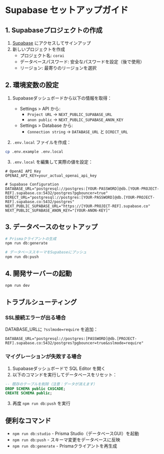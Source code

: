# Supabase セットアップガイド

## 1. Supabaseプロジェクトの作成

1. [Supabase](https://supabase.com) にアクセスしてサインアップ
2. 新しいプロジェクトを作成
   - プロジェクト名: `corai`
   - データベースパスワード: 安全なパスワードを設定（後で使用）
   - リージョン: 最寄りのリージョンを選択

## 2. 環境変数の設定

1. Supabaseダッシュボードから以下の情報を取得：
   - Settings > API から:
     - `Project URL` → `NEXT_PUBLIC_SUPABASE_URL`
     - `anon public` → `NEXT_PUBLIC_SUPABASE_ANON_KEY`
   - Settings > Database から:
     - `Connection string` → `DATABASE_URL` と `DIRECT_URL`

2. `.env.local` ファイルを作成：

```bash
cp .env.example .env.local
```

3. `.env.local` を編集して実際の値を設定：

```env
# OpenAI API Key
OPENAI_API_KEY=your_actual_openai_api_key

# Supabase Configuration
DATABASE_URL="postgresql://postgres:[YOUR-PASSWORD]@db.[YOUR-PROJECT-REF].supabase.co:5432/postgres?pgbouncer=true"
DIRECT_URL="postgresql://postgres:[YOUR-PASSWORD]@db.[YOUR-PROJECT-REF].supabase.co:5432/postgres"
NEXT_PUBLIC_SUPABASE_URL="https://[YOUR-PROJECT-REF].supabase.co"
NEXT_PUBLIC_SUPABASE_ANON_KEY="[YOUR-ANON-KEY]"
```

## 3. データベースのセットアップ

```bash
# Prismaクライアントの生成
npm run db:generate

# データベーススキーマをSupabaseにプッシュ
npm run db:push
```

## 4. 開発サーバーの起動

```bash
npm run dev
```

## トラブルシューティング

### SSL接続エラーが出る場合

DATABASE_URLに `?sslmode=require` を追加：

```
DATABASE_URL="postgresql://postgres:[PASSWORD]@db.[PROJECT-REF].supabase.co:5432/postgres?pgbouncer=true&sslmode=require"
```

### マイグレーションが失敗する場合

1. Supabaseダッシュボードで SQL Editor を開く
2. 以下のコマンドを実行してデータベースをリセット：

```sql
-- 既存のテーブルを削除（注意：データが消えます）
DROP SCHEMA public CASCADE;
CREATE SCHEMA public;
```

3. 再度 `npm run db:push` を実行

## 便利なコマンド

- `npm run db:studio` - Prisma Studio（データベースGUI）を起動
- `npm run db:push` - スキーマ変更をデータベースに反映
- `npm run db:generate` - Prismaクライアントを再生成
